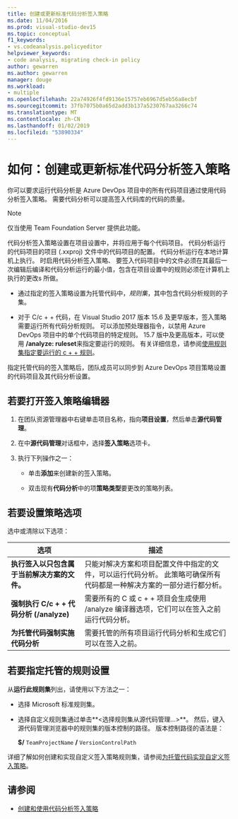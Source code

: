 ```yaml
---
title: 创建或更新标准代码分析签入策略
ms.date: 11/04/2016
ms.prod: visual-studio-dev15
ms.topic: conceptual
f1_keywords:
- vs.codeanalysis.policyeditor
helpviewer_keywords:
- code analysis, migrating check-in policy
author: gewarren
ms.author: gewarren
manager: douge
ms.workload:
- multiple
ms.openlocfilehash: 22a74926f4fd9136e15757eb6967d5eb56a8ecbf
ms.sourcegitcommit: 37fb7075b0a65d2add3b137a5230767aa3266c74
ms.translationtype: MT
ms.contentlocale: zh-CN
ms.lasthandoff: 01/02/2019
ms.locfileid: "53890334"
---
```

# <a name="how-to-create-or-update-standard-code-analysis-check-in-policies"></a>如何：创建或更新标准代码分析签入策略

你可以要求运行代码分析是 Azure DevOps 项目中的所有代码项目通过使用代码分析签入策略。 需要代码分析可以提高签入代码库的代码的质量。

> [!NOTE]
> 仅当使用 Team Foundation Server 提供此功能。

代码分析签入策略设置在项目设置中，并将应用于每个代码项目。 代码分析运行的代码项目的项目 (.xxproj) 文件中的代码项目的配置。 代码分析运行在本地计算机上执行。 时启用代码分析签入策略、 要签入代码项目中的文件必须在其最后一次编辑后编译和代码分析运行的最小值，包含在项目设置中的规则必须在计算机上执行的更改s 所做。

- 通过指定的签入策略设置为托管代码中，*规则集*，其中包含代码分析规则的子集。

- 对于 C/c + + 代码，在 Visual Studio 2017 版本 15.6 及更早版本，签入策略需要运行所有代码分析规则。 可以添加预处理器指令，以禁用 Azure DevOps 项目中的单个代码项目的特定规则。 15.7 版中及更高版本，可以使用 **/analyze: ruleset**来指定要运行的规则。 有关详细信息，请参阅[使用规则集指定要运行的 c + + 规则](using-rule-sets-to-specify-the-cpp-rules-to-run.md)。

指定托管代码的签入策略后，团队成员可以同步到 Azure DevOps 项目策略设置的代码项目及其代码分析设置。

## <a name="to-open-the-check-in-policy-editor"></a>若要打开签入策略编辑器

1. 在团队资源管理器中右键单击项目名称，指向**项目设置**，然后单击**源代码管理**。

1. 在中**源代码管理**对话框中，选择**签入策略**选项卡。

1. 执行下列操作之一：

    - 单击**添加**来创建新的签入策略。

    - 双击现有**代码分析**中的项**策略类型**要更改的策略列表。

## <a name="to-set-policy-options"></a>若要设置策略选项

选中或清除以下选项：

|选项|描述|
|------------|-----------------|
|**执行签入以只包含属于当前解决方案的文件。**|只能对解决方案和项目配置文件中指定的文件，可以运行代码分析。 此策略可确保所有代码都是一种解决方案的一部分进行都分析。|
|**强制执行 C/c + + 代码分析 (/analyze)**|需要所有的 C 或 c + + 项目会生成使用 /analyze 编译器选项，它们可以在签入之前运行代码分析。|
|**为托管代码强制实施代码分析**|需要托管的所有项目运行代码分析和生成它们可以在签入之前。|

## <a name="to-specify-a-managed-rule-set"></a>若要指定托管的规则设置

从**运行此规则集**列出，请使用以下方法之一：

- 选择 Microsoft 标准规则集。

- 选择自定义规则集通过单击**\<选择规则集从源代码管理...>**。 然后，键入源代码管理浏览器中的规则集的版本控制的路径。 版本控制路径的语法是：

   **$/** `TeamProjectName` **/** `VersionControlPath`

详细了解如何创建和实现自定义签入策略规则集，请参阅[为托管代码实现自定义签入策略](../code-quality/implementing-custom-code-analysis-check-in-policies-for-managed-code.md)。

## <a name="see-also"></a>请参阅

- [创建和使用代码分析签入策略](../code-quality/how-to-create-or-update-standard-code-analysis-check-in-policies.md)